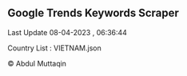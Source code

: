 

## Google Trends Keywords Scraper 
 
Last Update 08-04-2023 , 06:36:44

Country List :
VIETNAM.json



© Abdul Muttaqin 
